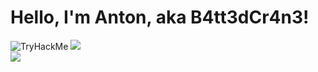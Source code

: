 # Hello, I'm Anton, aka B4tt3dCr4n3!
<div>
    <img src="https://tryhackme-badges.s3.amazonaws.com/BattedCrane.png" alt="TryHackMe">
    <img src=https://img.shields.io/badge/TryHackMe-%23212C42?style=flat&logo=tryhackme&logoColor=red&labelColor=%23212C42&color=%23212C42>

</div>

<div>
    <img src="https://img.shields.io/badge/Hack%20The%20Box-%239FEF00?style=for-the-badge&logo=hackthebox&logoColor=%239FEF00&labelColor=black">
</div>




